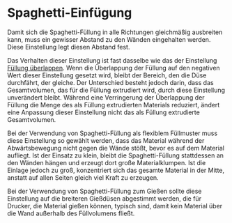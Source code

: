 Spaghetti-Einfügung
====
Damit sich die Spaghetti-Füllung in alle Richtungen gleichmäßig ausbreiten kann, muss ein gewisser Abstand zu den Wänden eingehalten werden. Diese Einstellung legt diesen Abstand fest.

Das Verhalten dieser Einstellung ist fast dasselbe wie das der Einstellung [Füllung überlappen](../infill/infill_overlap_mm.md). Wenn die Überlappung der Füllung auf den negativen Wert dieser Einstellung gesetzt wird, bleibt der Bereich, den die Düse durchfährt, der gleiche. Der Unterschied besteht jedoch darin, dass das Gesamtvolumen, das für die Füllung extrudiert wird, durch diese Einstellung unverändert bleibt. Während eine Verringerung der Überlappung der Füllung die Menge des als Füllung extrudierten Materials reduziert, ändert eine Anpassung dieser Einstellung nicht das als Füllung extrudierte Gesamtvolumen.

Bei der Verwendung von Spaghetti-Füllung als flexiblem Füllmuster muss diese Einstellung so gewählt werden, dass das Material während der Abwärtsbewegung nicht gegen die Wände stößt, bevor es auf dem Material aufliegt. Ist der Einsatz zu klein, bleibt die Spaghetti-Füllung stattdessen an den Wänden hängen und erzeugt dort große Materialklumpen. Ist die Einlage jedoch zu groß, konzentriert sich das gesamte Material in der Mitte, anstatt auf allen Seiten gleich viel Kraft zu erzeugen.

Bei der Verwendung von Spaghetti-Füllung zum Gießen sollte diese Einstellung auf die breiteren Gießdüsen abgestimmt werden, die für Drucker, die Material gießen können, typisch sind, damit kein Material über die Wand außerhalb des Füllvolumens fließt.